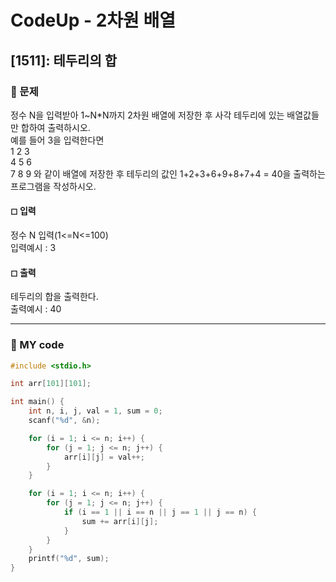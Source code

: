 # CodeUp - 2차원 배열

## [1511]: 테두리의 합

### 🌴 문제

정수 N을 입력받아 1~N\*N까지 2차원 배열에 저장한 후 사각 테두리에 있는 배열값들만 합하여 출력하시오. <br>
예를 들어 3을 입력한다면<br>
1 2 3<br>
4 5 6<br>
7 8 9 와 같이 배열에 저장한 후 테두리의 값인 1+2+3+6+9+8+7+4 = 40을 출력하는 프로그램을 작성하시오.

#### ◻ 입력

정수 N 입력(1<=N<=100)<br>
입력예시 : 3

#### ◻ 출력

테두리의 합을 출력한다.<br>
출력예시 : 40

---

### 🤠 MY code

```c++
#include <stdio.h>

int arr[101][101];

int main() {
	int n, i, j, val = 1, sum = 0;
	scanf("%d", &n);

	for (i = 1; i <= n; i++) {
		for (j = 1; j <= n; j++) {
			arr[i][j] = val++;
		}
	}

	for (i = 1; i <= n; i++) {
		for (j = 1; j <= n; j++) {
			if (i == 1 || i == n || j == 1 || j == n) {
				sum += arr[i][j];
			}
		}
	}
	printf("%d", sum);
}
```
